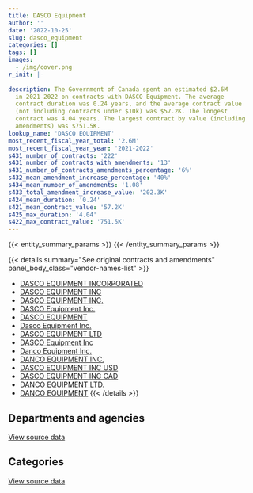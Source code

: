 ```yaml
---
title: DASCO Equipment
author: ''
date: '2022-10-25'
slug: dasco_equipment
categories: []
tags: []
images:
  - /img/cover.png
r_init: |-
  
description: The Government of Canada spent an estimated $2.6M
  in 2021-2022 on contracts with DASCO Equipment. The average
  contract duration was 0.24 years, and the average contract value
  (not including contracts under $10k) was $57.2K. The longest
  contract was 4.04 years. The largest contract by value (including
  amendments) was $751.5K.
lookup_name: 'DASCO EQUIPMENT'
most_recent_fiscal_year_total: '2.6M'
most_recent_fiscal_year_year: '2021-2022'
s431_number_of_contracts: '222'
s431_number_of_contracts_with_amendments: '13'
s431_number_of_contracts_amendments_percentage: '6%'
s432_mean_amendment_increase_percentage: '40%'
s434_mean_number_of_amendments: '1.08'
s433_total_amendment_increase_value: '202.3K'
s424_mean_duration: '0.24'
s421_mean_contract_value: '57.2K'
s425_max_duration: '4.04'
s422_max_contract_value: '751.5K'
---
```


<script src="/rmarkdown-libs/htmlwidgets/htmlwidgets.js"></script>
<link href="/rmarkdown-libs/datatables-css/datatables-crosstalk.css" rel="stylesheet" />
<script src="/rmarkdown-libs/datatables-binding/datatables.js"></script>
<script src="/rmarkdown-libs/jquery/jquery-3.6.0.min.js"></script>
<link href="/rmarkdown-libs/dt-core-bootstrap/css/dataTables.bootstrap.min.css" rel="stylesheet" />
<link href="/rmarkdown-libs/dt-core-bootstrap/css/dataTables.bootstrap.extra.css" rel="stylesheet" />
<script src="/rmarkdown-libs/dt-core-bootstrap/js/jquery.dataTables.min.js"></script>
<script src="/rmarkdown-libs/dt-core-bootstrap/js/dataTables.bootstrap.min.js"></script>
<link href="/rmarkdown-libs/crosstalk/css/crosstalk.min.css" rel="stylesheet" />
<script src="/rmarkdown-libs/crosstalk/js/crosstalk.min.js"></script>
<script src="/rmarkdown-libs/htmlwidgets/htmlwidgets.js"></script>
<link href="/rmarkdown-libs/datatables-css/datatables-crosstalk.css" rel="stylesheet" />
<script src="/rmarkdown-libs/datatables-binding/datatables.js"></script>
<script src="/rmarkdown-libs/jquery/jquery-3.6.0.min.js"></script>
<link href="/rmarkdown-libs/dt-core-bootstrap/css/dataTables.bootstrap.min.css" rel="stylesheet" />
<link href="/rmarkdown-libs/dt-core-bootstrap/css/dataTables.bootstrap.extra.css" rel="stylesheet" />
<script src="/rmarkdown-libs/dt-core-bootstrap/js/jquery.dataTables.min.js"></script>
<script src="/rmarkdown-libs/dt-core-bootstrap/js/dataTables.bootstrap.min.js"></script>
<link href="/rmarkdown-libs/crosstalk/css/crosstalk.min.css" rel="stylesheet" />
<script src="/rmarkdown-libs/crosstalk/js/crosstalk.min.js"></script>

{{< entity_summary_params >}}
{{< /entity_summary_params >}}

{{< details summary="See original contracts and amendments" panel_body_class="vendor-names-list" >}}
- [DASCO EQUIPMENT INCORPORATED](https://search.open.canada.ca/en/ct/?sort=contract_value_f%20desc&page=1&search_text=%22DASCO%20EQUIPMENT%20INCORPORATED%22)
- [DASCO EQUIPMENT INC](https://search.open.canada.ca/en/ct/?sort=contract_value_f%20desc&page=1&search_text=%22DASCO%20EQUIPMENT%20INC%22)
- [DASCO EQUIPMENT INC.](https://search.open.canada.ca/en/ct/?sort=contract_value_f%20desc&page=1&search_text=%22DASCO%20EQUIPMENT%20INC.%22)
- [DASCO Equipment Inc.](https://search.open.canada.ca/en/ct/?sort=contract_value_f%20desc&page=1&search_text=%22DASCO%20Equipment%20Inc.%22)
- [DASCO EQUIPMENT](https://search.open.canada.ca/en/ct/?sort=contract_value_f%20desc&page=1&search_text=%22DASCO%20EQUIPMENT%22)
- [Dasco Equipment Inc.](https://search.open.canada.ca/en/ct/?sort=contract_value_f%20desc&page=1&search_text=%22Dasco%20Equipment%20Inc.%22)
- [DASCO EQUIPMENT LTD](https://search.open.canada.ca/en/ct/?sort=contract_value_f%20desc&page=1&search_text=%22DASCO%20EQUIPMENT%20LTD%22)
- [DASCO Equipment Inc](https://search.open.canada.ca/en/ct/?sort=contract_value_f%20desc&page=1&search_text=%22DASCO%20Equipment%20Inc%22)
- [Danco Equipment Inc.](https://search.open.canada.ca/en/ct/?sort=contract_value_f%20desc&page=1&search_text=%22Danco%20Equipment%20Inc.%22)
- [DANCO EQUIPMENT INC.](https://search.open.canada.ca/en/ct/?sort=contract_value_f%20desc&page=1&search_text=%22DANCO%20EQUIPMENT%20INC.%22)
- [DASCO EQUIPMENT INC USD](https://search.open.canada.ca/en/ct/?sort=contract_value_f%20desc&page=1&search_text=%22DASCO%20EQUIPMENT%20INC%20USD%22)
- [DASCO EQUIPMENT INC CAD](https://search.open.canada.ca/en/ct/?sort=contract_value_f%20desc&page=1&search_text=%22DASCO%20EQUIPMENT%20INC%20CAD%22)
- [DANCO EQUIPMENT LTD.](https://search.open.canada.ca/en/ct/?sort=contract_value_f%20desc&page=1&search_text=%22DANCO%20EQUIPMENT%20LTD.%22)
- [DANCO EQUIPMENT](https://search.open.canada.ca/en/ct/?sort=contract_value_f%20desc&page=1&search_text=%22DANCO%20EQUIPMENT%22)
{{< /details >}}

## Departments and agencies

<div id="htmlwidget-1" style="width:100%;height:auto;" class="datatables html-widget"></div>
<script type="application/json" data-for="htmlwidget-1">{"x":{"style":"bootstrap","filter":"none","vertical":false,"data":[["<a href=\"/departments/dfo-mpo/\">Fisheries and Oceans Canada<\/a>","<a href=\"/departments/dnd-mdn/\">National Defence<\/a>","<a href=\"/departments/ec/\">Environment and Climate Change Canada<\/a>","<a href=\"/departments/nrcan-rncan/\">Natural Resources Canada<\/a>","<a href=\"/departments/pwgsc-tpsgc/\">Public Services and Procurement Canada<\/a>"],[1487516.31,null,144423.72,784990,15750],[1227937.41,116581.25,347295.68,805504,null],[1527791.23,13748.25,272667.3,400355.72,264918.23],[830442.95,330561.06,896938.48,217977.44,310801.25]],"container":"<table class=\"table table-striped table-hover row-border order-column display\">\n  <thead>\n    <tr>\n      <th>Department<\/th>\n      <th>2018-2019<\/th>\n      <th>2019-2020<\/th>\n      <th>2020-2021<\/th>\n      <th>2021-2022<\/th>\n    <\/tr>\n  <\/thead>\n<\/table>","options":{"order":[[4,"desc"]],"pageLength":10,"autoWidth":true,"columnDefs":[{"targets":1,"render":"function(data, type, row, meta) {\n    return type !== 'display' ? data : DTWidget.formatCurrency(data, \"$\", 2, 3, \",\", \".\", true, null);\n  }"},{"targets":2,"render":"function(data, type, row, meta) {\n    return type !== 'display' ? data : DTWidget.formatCurrency(data, \"$\", 2, 3, \",\", \".\", true, null);\n  }"},{"targets":3,"render":"function(data, type, row, meta) {\n    return type !== 'display' ? data : DTWidget.formatCurrency(data, \"$\", 2, 3, \",\", \".\", true, null);\n  }"},{"targets":4,"render":"function(data, type, row, meta) {\n    return type !== 'display' ? data : DTWidget.formatCurrency(data, \"$\", 2, 3, \",\", \".\", true, null);\n  }"},{"width":"16%","targets":[1,2,3,4]},{"className":"dt-right","targets":[1,2,3,4]}],"orderClasses":false}},"evals":["options.columnDefs.0.render","options.columnDefs.1.render","options.columnDefs.2.render","options.columnDefs.3.render"],"jsHooks":[]}</script>
<p class="text-right">
<a href="https://github.com/GoC-Spending/contracts-data/tree/main/data/out/vendors/dasco_equipment/summary_by_fiscal_year_by_department.csv" class="source-data-link btn btn-link">View source data</a>
</p>

## Categories

<div id="htmlwidget-2" style="width:100%;height:auto;" class="datatables html-widget"></div>
<script type="application/json" data-for="htmlwidget-2">{"x":{"style":"bootstrap","filter":"none","vertical":false,"data":[["<a href=\"/categories/facilities_and_construction/\">Facilities and construction<\/a>","<a href=\"/categories/office_management/\">Office management<\/a>","<a href=\"/categories/defence/\">Defence<\/a>","<a href=\"/categories/professional_services/\">Professional services<\/a>","<a href=\"/categories/information_technology/\">Information technology<\/a>","<a href=\"/categories/medical/\">Medical<\/a>","<a href=\"/categories/transportation_and_logistics/\">Transportation and logistics<\/a>","<a href=\"/categories/industrial_products_and_services/\">Industrial products and services<\/a>","<a href=\"/categories/human_capital/\">Human capital<\/a>"],[null,61750.17,null,750490,12880.57,null,null,1591809.29,15750],[null,null,null,null,25387.6,null,null,2406431.25,65499.49],[103927.2,null,null,null,null,null,137285.32,2170767.37,67500.84],[163205,43772.45,234701,null,60757.8,21114,null,2063170.93,null]],"container":"<table class=\"table table-striped table-hover row-border order-column display\">\n  <thead>\n    <tr>\n      <th>Category<\/th>\n      <th>2018-2019<\/th>\n      <th>2019-2020<\/th>\n      <th>2020-2021<\/th>\n      <th>2021-2022<\/th>\n    <\/tr>\n  <\/thead>\n<\/table>","options":{"order":[[4,"desc"]],"dom":"t","pageLength":30,"autoWidth":true,"columnDefs":[{"targets":1,"render":"function(data, type, row, meta) {\n    return type !== 'display' ? data : DTWidget.formatCurrency(data, \"$\", 2, 3, \",\", \".\", true, null);\n  }"},{"targets":2,"render":"function(data, type, row, meta) {\n    return type !== 'display' ? data : DTWidget.formatCurrency(data, \"$\", 2, 3, \",\", \".\", true, null);\n  }"},{"targets":3,"render":"function(data, type, row, meta) {\n    return type !== 'display' ? data : DTWidget.formatCurrency(data, \"$\", 2, 3, \",\", \".\", true, null);\n  }"},{"targets":4,"render":"function(data, type, row, meta) {\n    return type !== 'display' ? data : DTWidget.formatCurrency(data, \"$\", 2, 3, \",\", \".\", true, null);\n  }"},{"width":"16%","targets":[1,2,3,4]},{"className":"dt-right","targets":[1,2,3,4]}],"orderClasses":false,"lengthMenu":[10,25,30,50,100]}},"evals":["options.columnDefs.0.render","options.columnDefs.1.render","options.columnDefs.2.render","options.columnDefs.3.render"],"jsHooks":[]}</script>
<p class="text-right">
<a href="https://github.com/GoC-Spending/contracts-data/tree/main/data/out/vendors/dasco_equipment/summary_by_fiscal_year_by_category.csv" class="source-data-link btn btn-link">View source data</a>
</p>
